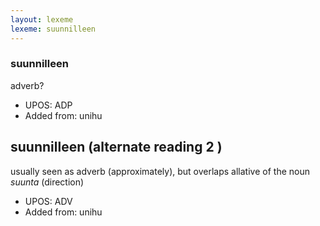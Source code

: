 ```yaml
---
layout: lexeme
lexeme: suunnilleen
---
```


###  suunnilleen

adverb?
* UPOS:  ADP
* Added from:  unihu


## suunnilleen (alternate reading 2 )

usually seen as adverb (approximately), but overlaps allative of the noun *suunta* (direction)
* UPOS:  ADV
* Added from:  unihu

